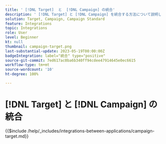 ```yaml
---
title: ' [!DNL Target]  と  [!DNL Campaign] の統合'
description: ' [!DNL Target] と [!DNL Campaign] を統合する方法について説明します。'
solution: Target, Campaign, Campaign Standard
feature: Integrations
topic: Integrations
role: User
level: Beginner
kt: null
thumbnail: campaign-target.png
last-substantial-update: 2023-05-19T00:00:00Z
badgeIntegration: label="統合" type="positive"
source-git-commit: 7ed617ac0ba6b340ff94cdee47914645e0ec6615
workflow-type: tm+mt
source-wordcount: '10'
ht-degree: 100%

---
```



# [!DNL Target] と [!DNL Campaign] の統合

{{$include /help/_includes/integrations-between-applications/campaign-target.md}}
